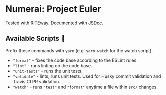 # Numerai: Project Euler

Tested with [RITEway](https://github.com/ericelliott/riteway). Documented with [JSDoc](https://jsdoc.app/index.html).

## Available Scripts 📝

Prefix these commands with `yarn` (e.g. `yarn watch` for the watch script).

- `"format"` - fixes the code base according to the ESLint rules.
- `"lint"` - runs linting on the code base.
- `"unit-tests"` - runs the unit tests.
- `"validate"` - lints, runs unit tests. Used for Husky commit validation and Travis CI PR validation.
- `"watch"` - runs `"test"` and `"format"` anytime a file within `src/` changes.